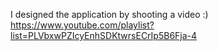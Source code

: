 I designed the application by shooting a video :) https://www.youtube.com/playlist?list=PLVbxwPZIcyEnhSDKtwrsECrIp5B6Fja-4
